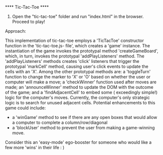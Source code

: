 **** Tic-Tac-Toe ****

1. Open the "tic-tac-toe" folder and run "index.html" in the browser. Proceed to play!

Approach:

  This implementation of tic-tac-toe employs a 'TicTacToe' constructor function in the 'tic-tac-toe.js- file', which creates a 'game' instance. The instantiation of the game invokes the prototypal method 'createGameBoard', which, in turn, invokes the prototypal 'addPlayListeners' method. The 'addPlayListeners' methods creates 'click' listeners that trigger the prototypal 'markCell' method, causing user's click events to update the cells with an 'X'. Among the other prototypal methods are: a 'toggleTurn' function to change the marker to 'X' or 'O' based on whether the user or computer will make a move; a 'checkWinner' function used after moves are made; an 'announceWinner' method to update the DOM with the outcome of the game; and a 'findAdjacentCell' to embed some ( exceedingly simple!) logic for the computer's moves. Currently, the computer's only strategic logic is to search for unused adjacent cells. Potential enhancements to this game could include:

  - a 'winGame' method to  see if there are any open boxes that would allow a computer to complete a column/row/diagonal
  - a 'blockUser' method to prevent the user from making a game-winning move.

  Consider this an 'easy-mode' ego-booster for someone who would like a few more 'wins' in their life : )
